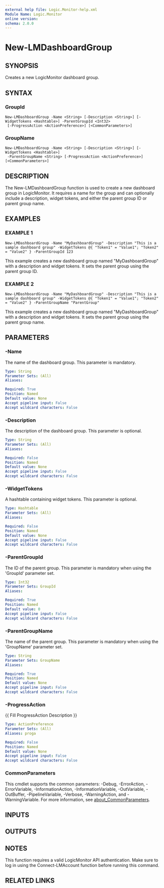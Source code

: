 ```yaml
---
external help file: Logic.Monitor-help.xml
Module Name: Logic.Monitor
online version:
schema: 2.0.0
---
```


# New-LMDashboardGroup

## SYNOPSIS
Creates a new LogicMonitor dashboard group.

## SYNTAX

### GroupId
```
New-LMDashboardGroup -Name <String> [-Description <String>] [-WidgetTokens <Hashtable>] -ParentGroupId <Int32>
 [-ProgressAction <ActionPreference>] [<CommonParameters>]
```

### GroupName
```
New-LMDashboardGroup -Name <String> [-Description <String>] [-WidgetTokens <Hashtable>]
 -ParentGroupName <String> [-ProgressAction <ActionPreference>] [<CommonParameters>]
```

## DESCRIPTION
The New-LMDashboardGroup function is used to create a new dashboard group in LogicMonitor.
It requires a name for the group and can optionally include a description, widget tokens, and either the parent group ID or parent group name.

## EXAMPLES

### EXAMPLE 1
```
New-LMDashboardGroup -Name "MyDashboardGroup" -Description "This is a sample dashboard group" -WidgetTokens @{ "Token1" = "Value1"; "Token2" = "Value2" } -ParentGroupId 123
```

This example creates a new dashboard group named "MyDashboardGroup" with a description and widget tokens.
It sets the parent group using the parent group ID.

### EXAMPLE 2
```
New-LMDashboardGroup -Name "MyDashboardGroup" -Description "This is a sample dashboard group" -WidgetTokens @{ "Token1" = "Value1"; "Token2" = "Value2" } -ParentGroupName "ParentGroup"
```

This example creates a new dashboard group named "MyDashboardGroup" with a description and widget tokens.
It sets the parent group using the parent group name.

## PARAMETERS

### -Name
The name of the dashboard group.
This parameter is mandatory.

```yaml
Type: String
Parameter Sets: (All)
Aliases:

Required: True
Position: Named
Default value: None
Accept pipeline input: False
Accept wildcard characters: False
```

### -Description
The description of the dashboard group.
This parameter is optional.

```yaml
Type: String
Parameter Sets: (All)
Aliases:

Required: False
Position: Named
Default value: None
Accept pipeline input: False
Accept wildcard characters: False
```

### -WidgetTokens
A hashtable containing widget tokens.
This parameter is optional.

```yaml
Type: Hashtable
Parameter Sets: (All)
Aliases:

Required: False
Position: Named
Default value: None
Accept pipeline input: False
Accept wildcard characters: False
```

### -ParentGroupId
The ID of the parent group.
This parameter is mandatory when using the 'GroupId' parameter set.

```yaml
Type: Int32
Parameter Sets: GroupId
Aliases:

Required: True
Position: Named
Default value: 0
Accept pipeline input: False
Accept wildcard characters: False
```

### -ParentGroupName
The name of the parent group.
This parameter is mandatory when using the 'GroupName' parameter set.

```yaml
Type: String
Parameter Sets: GroupName
Aliases:

Required: True
Position: Named
Default value: None
Accept pipeline input: False
Accept wildcard characters: False
```

### -ProgressAction
{{ Fill ProgressAction Description }}

```yaml
Type: ActionPreference
Parameter Sets: (All)
Aliases: proga

Required: False
Position: Named
Default value: None
Accept pipeline input: False
Accept wildcard characters: False
```

### CommonParameters
This cmdlet supports the common parameters: -Debug, -ErrorAction, -ErrorVariable, -InformationAction, -InformationVariable, -OutVariable, -OutBuffer, -PipelineVariable, -Verbose, -WarningAction, and -WarningVariable. For more information, see [about_CommonParameters](http://go.microsoft.com/fwlink/?LinkID=113216).

## INPUTS

## OUTPUTS

## NOTES
This function requires a valid LogicMonitor API authentication.
Make sure to log in using the Connect-LMAccount function before running this command.

## RELATED LINKS
